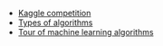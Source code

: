 * [Kaggle competition](https://www.kaggle.com/c/porto-seguro-safe-driver-prediction/data)
* [Types of algorithms](https://medium.com/towards-data-science/types-of-machine-learning-algorithms-you-should-know-953a08248861)
* [Tour of machine learning algorithms](https://machinelearningmastery.com/a-tour-of-machine-learning-algorithms/)